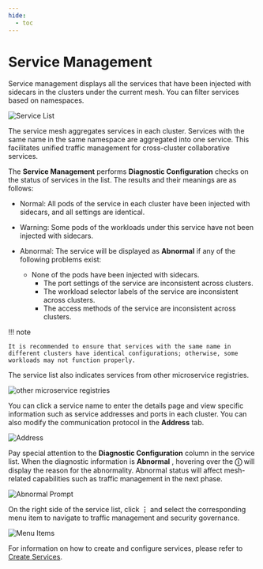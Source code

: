 ```yaml
---
hide:
  - toc
---
```


# Service Management

Service management displays all the services that have been injected with sidecars in the clusters under the current mesh. You can filter services based on namespaces.

![Service List](https://docs.daocloud.io/daocloud-docs-images/docs/en/docs/mspider/images/servicelist01.png)

The service mesh aggregates services in each cluster. Services with the same name in the same namespace are aggregated into one service. This facilitates unified traffic management for cross-cluster collaborative services.

The __Service Management__ performs __Diagnostic Configuration__ checks on the status of services in the list. The results and their meanings are as follows:

- Normal: All pods of the service in each cluster have been injected with sidecars, and all settings are identical.
- Warning: Some pods of the workloads under this service have not been injected with sidecars.
- Abnormal: The service will be displayed as __Abnormal__ if any of the following problems exist:

    - None of the pods have been injected with sidecars.
	  - The port settings of the service are inconsistent across clusters.
	  - The workload selector labels of the service are inconsistent across clusters.
	  - The access methods of the service are inconsistent across clusters.

!!! note

    It is recommended to ensure that services with the same name in different clusters have identical configurations; otherwise, some workloads may not function properly.

The service list also indicates services from other microservice registries.

![other microservice registries](https://docs.daocloud.io/daocloud-docs-images/docs/en/docs/mspider/images/servicelist02.png)

You can click a service name to enter the details page and view specific information such as service addresses and ports in each cluster. You can also modify the communication protocol in the __Address__ tab.

![Address](https://docs.daocloud.io/daocloud-docs-images/docs/en/docs/mspider/images/servicelist03.png)

Pay special attention to the __Diagnostic Configuration__ column in the service list. When the diagnostic information is __Abnormal__ , hovering over the __ⓘ__ will display the reason for the abnormality. Abnormal status will affect mesh-related capabilities such as traffic management in the next phase.

![Abnormal Prompt](https://docs.daocloud.io/daocloud-docs-images/docs/en/docs/mspider/images/servicelist04.png)

On the right side of the service list, click __⋮__ and select the corresponding menu item to navigate to traffic management and security governance.

![Menu Items](https://docs.daocloud.io/daocloud-docs-images/docs/en/docs/mspider/images/servicelist05.png)

For information on how to create and configure services, please refer to [Create Services](../../../kpanda/user-guide/network/create-services.md).
